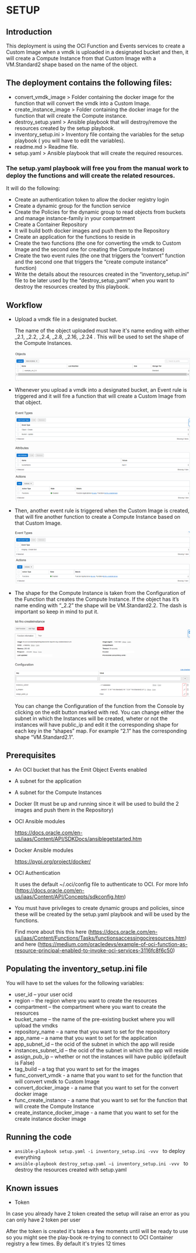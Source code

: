 # SETUP

## Introduction

This deployment is using the OCI Function and Events services to create a Custom Image when a vmdk is uploaded in a designated bucket and then, it will create a Compute Instance from that Custom Image with a VM.Standard2 shape based on the name of the object.

## The deployment contains the following files:

 - convert_vmdk_image > Folder containing the docker image for the function that will convert the vmdk into a Custom Image.
 - create_instance_image > Folder containing the docker image for the function that will create the Compute instance.
 - destroy_setup.yaml > Ansible playbook that will destroy/remove the resources created by the setup playbook.
 - inventory_setup.ini > Inventory file containg the variables for the setup playbook ( you will have to edit the variables).
 - readme.md > Readme file.
 - setup.yaml > Ansible playbook that will create the required resources.


### The setup.yaml playbook will free you from the manual work to deploy the functions and will create the related resources.
It will do the following:

 - Create an authentication token to allow the docker registry login
 - Create a dynamic group for the function service
 - Create the Policies for the dynamic group to read objects from buckets and manage instance-family in your compartment
 - Create a Container Repository
 - It will build both docker images and push them to the Repository
 - Create an application for the functions to reside in
 - Create the two functions (the one for converting the vmdk to Custom Image and the second one for creating the Compute Instance)
 - Create the two event rules (the one that triggers the “convert” function and the second one that triggers the “create compute instance” function)
 - Write the details about the resources created in the “inventory_setup.ini” file to be later used by the “destroy_setup_yaml” when you want to destroy the resources created by this playbook.


## Workflow

 - Upload a vmdk file in a designated bucket.

   The name of the object uploaded must have it's name ending with either _2.1, _2.2, _2.4, _2.8, _2.16, _2.24 . This will be used to set the shape of the Compute Instances.

   ![](./images/ObjectUploaded.png)


 - Whenever you upload a vmdk into a designated bucket, an Event rule is triggered and it will fire a function that will create a Custom Image from that object.
   
   ![](./images/Event1matching.png)
   ![](./images/Event1Actions.png)


 - Then, another event rule is triggered when the Custom Image is created, that will fire another function to create a Compute Instance based on that Custom Image.

   ![](./images/Event2matching.png)
   ![](./images/Event2Actions.png)


 - The shape for the Compute Instance is taken from the Configuration of the Function that creates the Compute Instance. If the object has it’s name ending with “_2.2” the shape will be VM.Standard2.2. The dash is important so keep in mind to put it.

   ![](./images/CreateInstanceConfig.png)

    You can change the Configuration of the function from the Console by clicking on the edit button marked with red. You can change either the subnet in which the Instances will be created, wheter or not the instances will have public_ip and edit it the corresponding shape for each key in the “shapes” map. For example “2.1” has the corresponding shape “VM.Standard2.1”.



## Prerequisites
 - An OCI bucket that has the Emit Object Events enabled

 - A subnet for the application

 - A subnet for the Compute Instances

 - Docker (It must be up and running since it will be used to build the 2 images and push them in the Repository)

 - OCI Ansible modules

   https://docs.oracle.com/en-us/iaas/Content/API/SDKDocs/ansiblegetstarted.htm

 - Docker Ansible modules
   
   https://pypi.org/project/docker/

 - OCI Authentication
   
   It uses the default ~/.oci/config file to authenticate to OCI. For more Info (https://docs.oracle.com/en-us/iaas/Content/API/Concepts/sdkconfig.htm)

 - You must have privileges to create dynamic groups and policies, since these will be created by the setup.yaml playbook and will be used by the functions.
 
   Find more about this this here (https://docs.oracle.com/en-us/iaas/Content/Functions/Tasks/functionsaccessingociresources.htm) and here (https://medium.com/oracledevs/example-of-oci-function-as-resource-principal-enabled-to-invoke-oci-services-3116fc8f6c50)



## Populating the inventory_setup.ini file
You will have to set the values for the following variables:
 - user_id – your user ocid
 - region – the region where you want to create the resources
 - compartment – the compartment where you want to create the resources
 - bucket_name – the name of the pre-existing bucket where you will upload the vmdks
 - repository_name – a name that you want to set for the repository
 - app_name – a name that you want to set for the application
 - app_subnet_id – the ocid of the subnet in which the app will reside
 - instances_subnet_id – the ocid of the subnet in which the app will reside
 - assign_pub_ip – whether or not the instances will have public ip(default is False)
 - tag_build – a tag that you want to set for the images
 - func_convert_vmdk - a name that you want to set for the function that will convert vmdk to Custom Image
 - convert_docker_image - a name that you want to set for the convert docker image
 - func_create_instance - a name that you want to set for the function that will create the Compute Instance
 - create_instance_docker_image - a name that you want to set for the create instance docker image


## Running the code

 - `ansible-playbook setup.yaml -i inventory_setup.ini -vvv`   to deploy everything
 - `ansible-playbook destroy_setup.yaml –i inventory_setup.ini -vvv`   to destroy the resources created with setup.yaml

## Known issues

- Token

In case you already have 2 token created the setup will raise an error as you can only have 2 token per user

After the token is created it's takes a few moments until will be ready to use so you might
see the play-book re-trying to connect to OCI Container registry a few times.
By default it's tryies 12 times
